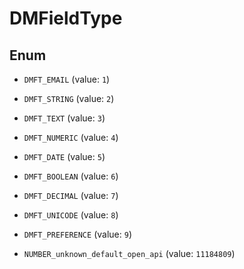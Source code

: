 

# DMFieldType

## Enum


* `DMFT_EMAIL` (value: `1`)

* `DMFT_STRING` (value: `2`)

* `DMFT_TEXT` (value: `3`)

* `DMFT_NUMERIC` (value: `4`)

* `DMFT_DATE` (value: `5`)

* `DMFT_BOOLEAN` (value: `6`)

* `DMFT_DECIMAL` (value: `7`)

* `DMFT_UNICODE` (value: `8`)

* `DMFT_PREFERENCE` (value: `9`)

* `NUMBER_unknown_default_open_api` (value: `11184809`)



